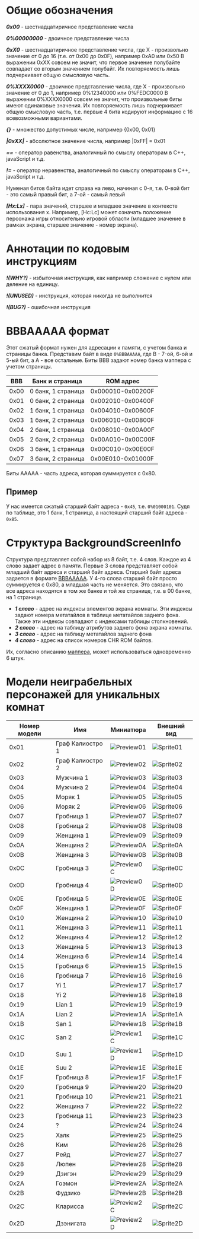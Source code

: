 # Общие обозначения

***0x00*** - шестнадцатиричное представление числа

***0%00000000*** - двоичное представление числа

***0xX0*** - шестнадцатиричное представление числа, где X - произвольно значение от 0 до 16 (т.е. от 0x00 до 0x0F), например 0xA0 или 0x50
В выражении 0xXX совсем не значит, что первое значение полубайте совпадает со вторым значением полубайт.
Их повторяемость лишь подчеркивает общую смысловую часть.

***0%XXXX0000*** - двоичное представление числа, где X - произвольно значение от 0 до 1, например 0%12340000 или 0%FEDC0000
В выражении 0%XXXX0000 совсем не значит, что произвольные биты имеют одинаковые значения.
Их повторяемость лишь подчеркивает общую смысловую часть, т.е. первые 4 бита кодируют информацию с 16 всевозможными вариантами.

***{}*** - множество допустимых числе, например {0x00, 0x01}

***|0xXX|*** - абсолютное значение числа, например |0xFF| = 0x01

***==*** - оператор равенства, аналогичный по смыслу операторам в C++, javaScript и т.д.

***!=*** - оператор неравенства, аналогичный по смыслу операторам в C++, javaScript и т.д.

Нуменая битов байта идет справа на лево, начиная с 0-я, т.е. 0-вой бит - это самый правый бит, а 7-ой - самый левый

***[Hx:Lx]*** - пара значений, старшее и младшее значение в контексте использования x. Например, [Hс:Lс] может означать положение персонажа игры относительно игровой области (младшее значение в рамках экрана, старшее значение - номер экрана).

# Аннотации по кодовым инструкциям

***!(WHY?)*** - избыточная инструкция, как например сложение с нулем или деление на единицу.

***!(UNUSED)*** - инструкция, которая никогда не выполнится

***!(BUG?)*** - ошибочная инструкция

# BBBAAAAA формат

Этот сжатый формат нужен для адресации к памяти, с учетом банка и страницы банка.
Представим байт в виде `0%BBBAAAAA`, где B - 7-ой, 6-ой и 5-ый бит, а A - все остальные.
Биты BBB задают номер банка маппера с учетом страницы.

|BBB|Банк и страница|ROM адрес|
|---|---|---|
|0x00|0 банк, 1 страница|0x000010-0x00200F|
|0x01|0 банк, 2 страница|0x002010-0x00400F|
|0x02|1 банк, 1 страница|0x004010-0x00600F|
|0x03|1 банк, 2 страница|0x006010-0x00800F|
|0x04|2 банк, 1 страница|0x008010-0x00A00F|
|0x05|2 банк, 2 страница|0x00A010-0x00C00F|
|0x06|3 банк, 1 страница|0x00C010-0x00E00F|
|0x07|3 банк, 2 страница|0x00E010-0x01000F|

Биты AAAAA - часть адреса, которая суммируется с 0x80.

## Пример

У нас имеется сжатый старший байт адреса - `0x45`, т.е. `0%01000101`.
Судя по таблице, это 1 банк, 1 страница, а настоящий старший байт адреса - `0x85`.

# Структура BackgroundScreenInfo

Cтруктура представляет собой набор из 8 байт, т.е. 4 слов.
Каждое из 4 слово задает адрес в памяти.
Первые 3 слова представляет собой младший байт адреса и старший байт адреса.
Старший байт адреса задается в формате [BBBAAAAA](terminology.md#BBBAAAAA-формат).
У 4-го слова старший байт просто суммируется  с 0x80, а младшая часть не меняется.
Это связано, что все адреса находятся в том же банке и той же странице, т.е. в 00 банке, на 1 странице.

* ***1 слово*** - адрес на индексы элементов экрана комнаты.
Эти индексы задают номера метатайлов в таблице метатайлов заднего фона.
Также эти индексы совпадают с индексами таблицы столкновений.
* ***2 слово*** - адрес на таблицу атрибутов заднего фона экрана комнаты.
* ***3 слово*** - адрес на таблицу метатайлов заднего фона
* ***4 слово*** - адрес на список номеров CHR ROM байтов.

Их, согласно описанию [маппера](https://www.nesdev.org/wiki/INES_Mapper_206), может использоваться одновременно 6 штук.

# Модели неиграбельных персонажей для уникальных комнат

|Номер модели|Имя|Миниатюра|Внешний вид|
|---|---|---|---|
|0x01|Граф Калиостро 1| ![Preview01](../images/NPC/portrait01.png) | ![Sprite01](../images/NPC/model01.png) |
|0x02|Граф Калиостро 2| ![Preview02](../images/NPC/portrait02.png) | ![Sprite02](../images/NPC/model02.png) |
|0x03|Мужчина 1| ![Preview03](../images/NPC/portrait03.png) | ![Sprite03](../images/NPC/model03.png) |
|0x04|Мужчина 2| ![Preview04](../images/NPC/portrait04.png) | ![Sprite04](../images/NPC/model04.png) |
|0x05|Моряк 1| ![Preview05](../images/NPC/portrait05.png) | ![Sprite05](../images/NPC/model05.png) |
|0x06|Моряк 2| ![Preview06](../images/NPC/portrait06.png) | ![Sprite06](../images/NPC/model06.png) |
|0x07|Гробница 1| ![Preview07](../images/NPC/portrait07.png) | ![Sprite07](../images/NPC/model07.png) |
|0x08|Гробница 2| ![Preview08](../images/NPC/portrait08.png) | ![Sprite08](../images/NPC/model08.png) |
|0x09|Женщина 1| ![Preview09](../images/NPC/portrait09.png) | ![Sprite09](../images/NPC/model09.png) |
|0x0A|Женщина 2| ![Preview0A](../images/NPC/portrait0A.png) | ![Sprite0A](../images/NPC/model0A.png) |
|0x0B|Женщина 3| ![Preview0B](../images/NPC/portrait0B.png) | ![Sprite0B](../images/NPC/model0B.png) |
|0x0C|Гробница 3| ![Preview0C](../images/NPC/portrait0C.png) | ![Sprite0C](../images/NPC/model0C.png) |
|0x0D|Гробница 4| ![Preview0D](../images/NPC/portrait0D.png) | ![Sprite0D](../images/NPC/model0D.png) |
|0x0E|Гробница 5| ![Preview0E](../images/NPC/portrait0E.png) | ![Sprite0E](../images/NPC/model0E.png) |
|0x0F|Женщина 1| ![Preview0F](../images/NPC/portrait0F.png) | ![Sprite0F](../images/NPC/model0F.png) |
|0x10|Женщина 2| ![Preview10](../images/NPC/portrait10.png) | ![Sprite10](../images/NPC/model10.png) |
|0x11|Женщина 3| ![Preview11](../images/NPC/portrait11.png) | ![Sprite11](../images/NPC/model11.png) |
|0x12|Женщина 4| ![Preview12](../images/NPC/portrait12.png) | ![Sprite12](../images/NPC/model12.png) |
|0x13|Женщина 5| ![Preview13](../images/NPC/portrait13.png) | ![Sprite13](../images/NPC/model13.png) |
|0x14|Женщина 6| ![Preview14](../images/NPC/portrait14.png) | ![Sprite14](../images/NPC/model14.png) |
|0x15|Гробница 6| ![Preview15](../images/NPC/portrait15.png) | ![Sprite15](../images/NPC/model15.png) |
|0x16|Гробница 7| ![Preview16](../images/NPC/portrait16.png) | ![Sprite16](../images/NPC/model16.png) |
|0x17|Yi 1| ![Preview17](../images/NPC/portrait17.png) | ![Sprite17](../images/NPC/model17.png) |
|0x18|Yi 2| ![Preview18](../images/NPC/portrait18.png) | ![Sprite18](../images/NPC/model18.png) |
|0x19|Lian 1| ![Preview19](../images/NPC/portrait19.png) | ![Sprite19](../images/NPC/model19.png) |
|0x1A|Lian 2| ![Preview1A](../images/NPC/portrait1A.png) | ![Sprite1A](../images/NPC/model1A.png) |
|0x1B|San 1| ![Preview1B](../images/NPC/portrait1B.png) | ![Sprite1B](../images/NPC/model1B.png) |
|0x1C|San 2| ![Preview1C](../images/NPC/portrait1C.png) | ![Sprite1C](../images/NPC/model1C.png) |
|0x1D|Suu 1| ![Preview1D](../images/NPC/portrait1D.png) | ![Sprite1D](../images/NPC/model1D.png) |
|0x1E|Suu 2| ![Preview1E](../images/NPC/portrait1E.png) | ![Sprite1E](../images/NPC/model1E.png) |
|0x1F|Гробница 8| ![Preview1F](../images/NPC/portrait1F.png) | ![Sprite1F](../images/NPC/model1F.png) |
|0x20|Гробница 9| ![Preview20](../images/NPC/portrait20.png) | ![Sprite20](../images/NPC/model20.png) |
|0x21|Гробница 10| ![Preview21](../images/NPC/portrait21.png) | ![Sprite21](../images/NPC/model21.png) |
|0x22|Женщина 7| ![Preview22](../images/NPC/portrait22.png) | ![Sprite22](../images/NPC/model22.png) |
|0x23|Гробница 11| ![Preview23](../images/NPC/portrait23.png) | ![Sprite23](../images/NPC/model23.png) |
|0x24| ? | ![Preview24](../images/NPC/portrait24.png) | ![Sprite24](../images/NPC/model24.png) |
|0x25|Халк| ![Preview25](../images/NPC/portrait25.png) | ![Sprite25](../images/NPC/model25.png) |
|0x26|Ким| ![Preview26](../images/NPC/portrait26.png) | ![Sprite26](../images/NPC/model26.png) |
|0x27|Рейд| ![Preview27](../images/NPC/portrait27.png) | ![Sprite27](../images/NPC/model27.png) |
|0x28|Люпен| ![Preview28](../images/NPC/portrait28.png) | ![Sprite28](../images/NPC/model28.png) |
|0x29|Дзигэн| ![Preview29](../images/NPC/portrait29.png) | ![Sprite29](../images/NPC/model29.png) |
|0x2A|Гоэмон| ![Preview2A](../images/NPC/portrait2A.png) | ![Sprite2A](../images/NPC/model2A.png) |
|0x2B|Фудзико| ![Preview2B](../images/NPC/portrait2B.png) | ![Sprite2B](../images/NPC/model2B.png) |
|0x2C|Кларисса| ![Preview2C](../images/NPC/portrait2C.png) | ![Sprite2C](../images/NPC/model2C.png) |
|0x2D|Дзэнигата| ![Preview2D](../images/NPC/portrait2D.png) | ![Sprite2D](../images/NPC/model2D.png) |